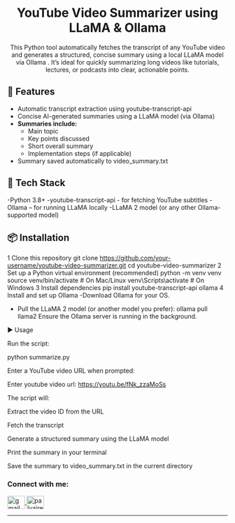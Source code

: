 <h1 align="center"> YouTube Video Summarizer using LLaMA & Ollama </h1>
<p align="center">This Python tool automatically fetches the transcript of any YouTube video and generates a structured, concise summary using a local LLaMA model via Ollama
. It’s ideal for quickly summarizing long videos like tutorials, lectures, or podcasts into clear, actionable points.</p>

## 🚀 Features
- Automatic transcript extraction using youtube-transcript-api
- Concise AI-generated summaries using a LLaMA model (via Ollama)
- **Summaries include:**
  -  Main topic
  - Key points discussed
  - Short overall summary
  - Implementation steps (if applicable)
- Summary saved automatically to video_summary.txt
## 🧰 Tech Stack
-Python 3.8+
-youtube-transcript-api - for fetching YouTube subtitles
-Ollama – for running LLaMA locally
-LLaMA 2 model (or any other Ollama-supported model)
## 📦 Installation
1️ Clone this repository
  git clone https://github.com/your-username/youtube-video-summarizer.git
  cd youtube-video-summarizer
2 Set up a Python virtual environment (recommended)
  python -m venv venv
  source venv/bin/activate   # On Mac/Linux
  venv\Scripts\activate      # On Windows
3 Install dependencies
  pip install youtube-transcript-api ollama
4️ Install and set up Ollama
   -Download Ollama
     for your OS.
  - Pull the LLaMA 2 model (or another model you prefer):
  ollama pull llama2
Ensure the Ollama server is running in the background.

▶️ Usage

Run the script:

python summarize.py


Enter a YouTube video URL when prompted:

Enter youtube video url: https://youtu.be/fNk_zzaMoSs


The script will:

Extract the video ID from the URL

Fetch the transcript

Generate a structured summary using the LLaMA model

Print the summary in your terminal

Save the summary to video_summary.txt in the current directory

<h3 align="left">Connect with me:</h3>
<p align="left">
  <a href="mailto:deekshithapalvai@gmail.com" target="blank">
    <img align="center" src="https://cdn-icons-png.flaticon.com/512/732/732200.png" alt="gmail" height="30" width="40" />
  </a>
  <a href="https://www.linkedin.com/in/palvaireddy" target="blank">
    <img align="center" src="https://raw.githubusercontent.com/rahuldkjain/github-profile-readme-generator/master/src/images/icons/Social/linked-in-alt.svg" alt="palvaireddy" height="30" width="40" />
  </a>
</p>


---
